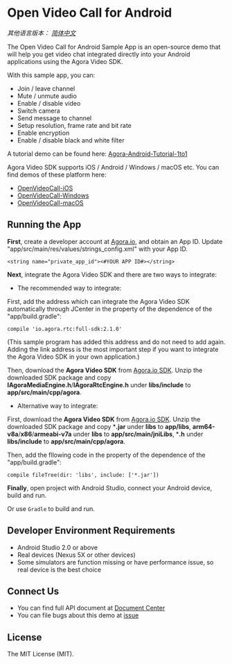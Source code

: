 # Open Video Call for Android

*其他语言版本： [简体中文](README.zh.md)*

The Open Video Call for Android Sample App is an open-source demo that will help you get video chat integrated directly into your Android applications using the Agora Video SDK.

With this sample app, you can:

- Join / leave channel
- Mute / unmute audio
- Enable / disable video
- Switch camera
- Send message to channel
- Setup resolution, frame rate and bit rate
- Enable encryption
- Enable / disable black and white filter

A tutorial demo can be found here: [Agora-Android-Tutorial-1to1](https://github.com/AgoraIO/Agora-Android-Tutorial-1to1)

Agora Video SDK supports iOS / Android / Windows / macOS etc. You can find demos of these platform here:

- [OpenVideoCall-iOS](https://github.com/AgoraIO/OpenVideoCall-iOS)
- [OpenVideoCall-Windows](https://github.com/AgoraIO/OpenVideoCall-Windows)
- [OpenVideoCall-macOS](https://github.com/AgoraIO/OpenVideoCall-macOS)

## Running the App
**First**, create a developer account at [Agora.io](https://dashboard.agora.io/signin/), and obtain an App ID. Update "app/src/main/res/values/strings_config.xml" with your App ID.

```
<string name="private_app_id"><#YOUR APP ID#></string>
```

**Next**, integrate the Agora Video SDK and there are two ways to integrate:

- The recommended way to integrate:

First, add the address which can integrate the Agora Video SDK automatically through JCenter in the property of the dependence of the "app/build.gradle":
```
compile 'io.agora.rtc:full-sdk:2.1.0'
```
(This sample program has added this address and do not need to add again. Adding the link address is the most important step if you want to integrate the Agora Video SDK in your own application.)

Then, download the **Agora Video SDK** from [Agora.io SDK](https://www.agora.io/en/download/). Unzip the downloaded SDK package and copy **IAgoraMediaEngine.h**/**IAgoraRtcEngine.h** under **libs/include** to **app/src/main/cpp/agora**.

- Alternative way to integrate:

First, download the **Agora Video SDK** from [Agora.io SDK](https://www.agora.io/en/download/). Unzip the downloaded SDK package and copy ***.jar** under **libs** to **app/libs**, **arm64-v8a**/**x86**/**armeabi-v7a** under **libs** to **app/src/main/jniLibs**, ***.h** under **libs/include** to **app/src/main/cpp/agora**.

Then, add the fllowing code in the property of the dependence of the "app/build.gradle":

```
compile fileTree(dir: 'libs', include: ['*.jar'])
```

**Finally**, open project with Android Studio, connect your Android device, build and run.

Or use `Gradle` to build and run.

## Developer Environment Requirements
- Android Studio 2.0 or above
- Real devices (Nexus 5X or other devices)
- Some simulators are function missing or have performance issue, so real device is the best choice

## Connect Us
- You can find full API document at [Document Center](https://docs.agora.io/en/)
- You can file bugs about this demo at [issue](https://github.com/AgoraIO/OpenVideoCall-Android/issues)

## License
The MIT License (MIT).
